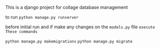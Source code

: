 This is a django project for collage database management

to run 
```python manage.py runserver```

before initial run and if make any changes on the ``models.py`` file
`execute These commands` <br>

```python manage.py makemigrations```
```python manage.py migrate```